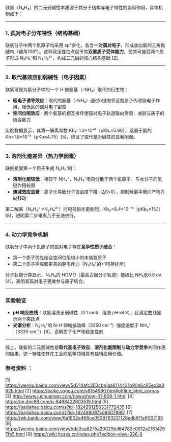 联氨（N₂H₄）的二元弱碱性本质源于其分子结构与电子特性的协同作用，具体机制如下：

---

### **1. 孤对电子分布特性（结构基础）**  
联氨分子中两个氮原子均采用 sp³杂化，各含**一对孤对电子**，形成类似氨的三角锥结构（键角108°）。这种双活性位点赋予其**双重质子受体能力**，使其可接受两个质子形成 N₂H₅⁺和 N₂H₆²⁺，构成二元碱的核心结构基础 [2]。

---

### **2. 取代基效应削弱碱性（电子因素）**  
联氨可视为氨分子中的一个 H 被氨基（-NH₂）取代的衍生物：  
- **吸电子诱导效应**：取代的氨基（-NH₂）通过σ键向邻近氮原子传递吸电子作用，降低氮的孤对电子密度  
- **空间位阻效应**：两个氨基的相互排斥使孤对电子轨道取向受限，减弱与质子的结合能力  

实验数据显示，其第一解离常数 Kb₁=1.3×10⁻⁶（pKb₁≈5.90），远弱于氨的 Kb=1.8×10⁻⁵（pKb≈4.75）[5]，印证了取代基对碱性的显著削弱。

---

### **3. 溶剂化能差异（热力学因素）**  
联氨接受第一个质子生成 N₂H₅⁺时：  
- **溶剂化能较低**：相较于 NH₄⁺，N₂H₅⁺电荷分散于两个氮原子，与水分子的氢键作用较弱  
- **熵减效应显著**：质子化导致分子自由度下降（ΔS<0），抑制解离平衡向产物方向移动  

第二解离（N₂H₅⁺→N₂H₆²⁺）时电荷排斥更剧烈，Kb₂=8.4×10⁻¹⁶（pKb₂≈15.1）[8]，说明第二步电离几乎无法进行。

---

### **4. 动力学竞争机制**  
联氨分子中两个氮原子的孤对电子存在**竞争性质子结合**：  
- 第一个质子优先结合空间位阻较小的末端氮原子  
- 第二个质子需克服更高的静电斥力（N₂H₅⁺的+1电荷排斥）  

分子轨道计算显示，N₂H₄的 HOMO（最高占据分子轨道）能级比 NH₃低0.8 eV [4]，表明其孤对电子更难参与质子结合。

---

### **实验验证**  
- **pH 响应曲线**：联氨溶液呈弱碱性（0.1 mol/L 溶液 pH≈8.3），且滴定曲线显示两个突跃点  
- **光谱分析**：N₂H₅⁺的 N-H 伸缩振动峰（3250 cm⁻¹）强度远低于 NH₄⁺（3330 cm⁻¹）[6]，说明质子化产物稳定性低  

---

综上，联氨的二元弱碱性是**取代基电子效应**、**溶剂化能限制**与**动力学竞争**共同作用的结果，这一特性使其在工业除氧等领域具有独特应用价值。

### 参考资料 ：
[1] https://wenku.baidu.com/view/5d214afc350cba1aa8114431b90d6c85ec3a882b.html
[2] https://baike.sogou.com/v8154990.htm#offline_html_corpas
[3] http://www.juchuangqt.com/newsshow-41-809-1.html
[4] https://m.doc88.com/p-8468422603519.html
[5] https://baijiahao.baidu.com/s?id=1824291250331772435
[6] https://baijiahao.baidu.com/s?id=1824990975090078861
[7] https://wk.baidu.com/view/6a1602e466ce0508763231126edb6f1aff007193
[8] https://wenku.baidu.com/view/bde2ea8275a20029bd64783e0912a21614797fe5.html
[9] https://wiki.hxzxs.cn/index.php?edition-view-336-6